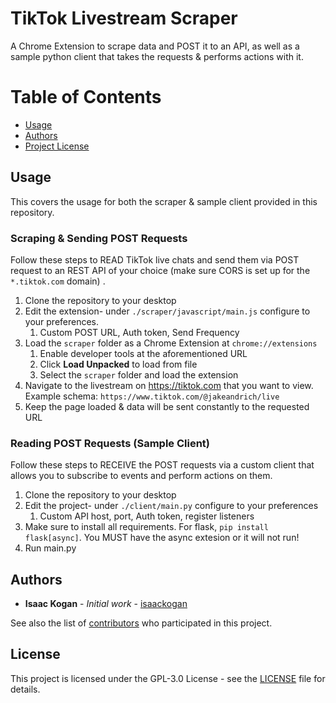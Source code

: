 TikTok Livestream Scraper
==================
A Chrome Extension to scrape data and POST it to an API,
as well as a sample python client that takes the requests & performs
actions with it.

# Table of Contents

- [Usage](#Usage)
- [Authors](#authors)
- [Project License](#license)

## Usage

This covers the usage for both the scraper & sample client provided in this repository.

### Scraping & Sending POST Requests

Follow these steps to READ TikTok live chats and send them via POST request
to an REST API of your choice (make sure CORS is set up for the `*.tiktok.com` domain) .

1. Clone the repository to your desktop
2. Edit the extension- under `./scraper/javascript/main.js` configure to your preferences.
   1. Custom POST URL, Auth token, Send Frequency
3. Load the `scraper` folder as a Chrome Extension at `chrome://extensions`
   1. Enable developer tools at the aforementioned URL
   2. Click **Load Unpacked** to load from file
   3. Select the `scraper` folder and load the extension
4. Navigate to the livestream on https://tiktok.com that you want to view. Example schema: `https://www.tiktok.com/@jakeandrich/live`
5. Keep the page loaded & data will be sent constantly to the requested URL

### Reading POST Requests (Sample Client)

Follow these steps to RECEIVE the POST requests via a custom client that
allows you to subscribe to events and perform actions on them.

1. Clone the repository to your desktop
2. Edit the project- under `./client/main.py` configure to your preferences
   1. Custom API host, port, Auth token, register listeners
3. Make sure to install all requirements. For flask, `pip install flask[async]`. You MUST have the async extesion or it will not run!
4. Run main.py

## Authors

* **Isaac Kogan** - *Initial work* - [isaackogan](https://github.com/isaackogan)

See also the list of [contributors](https://github.com/ChromegleApp/Omegle-IP-Puller/contributors) who participated in this project.

## License

This project is licensed under the GPL-3.0 License - see the [LICENSE](LICENSE) file for details.